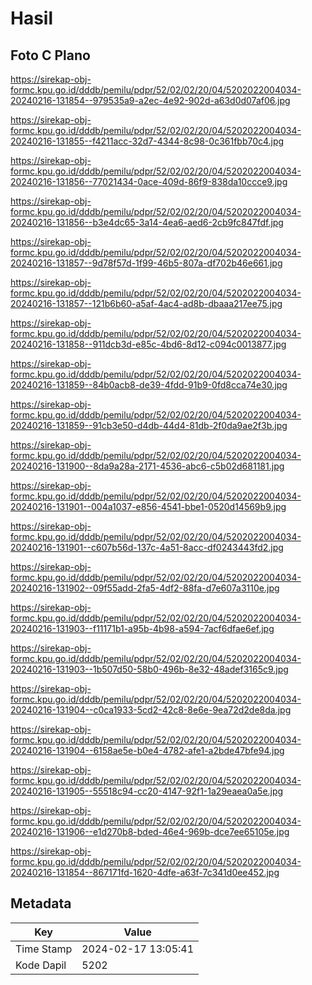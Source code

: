 # Hasil

## Foto C Plano

https://sirekap-obj-formc.kpu.go.id/dddb/pemilu/pdpr/52/02/02/20/04/5202022004034-20240216-131854--979535a9-a2ec-4e92-902d-a63d0d07af06.jpg

https://sirekap-obj-formc.kpu.go.id/dddb/pemilu/pdpr/52/02/02/20/04/5202022004034-20240216-131855--f4211acc-32d7-4344-8c98-0c361fbb70c4.jpg

https://sirekap-obj-formc.kpu.go.id/dddb/pemilu/pdpr/52/02/02/20/04/5202022004034-20240216-131856--77021434-0ace-409d-86f9-838da10ccce9.jpg

https://sirekap-obj-formc.kpu.go.id/dddb/pemilu/pdpr/52/02/02/20/04/5202022004034-20240216-131856--b3e4dc65-3a14-4ea6-aed6-2cb9fc847fdf.jpg

https://sirekap-obj-formc.kpu.go.id/dddb/pemilu/pdpr/52/02/02/20/04/5202022004034-20240216-131857--9d78f57d-1f99-46b5-807a-df702b46e661.jpg

https://sirekap-obj-formc.kpu.go.id/dddb/pemilu/pdpr/52/02/02/20/04/5202022004034-20240216-131857--121b6b60-a5af-4ac4-ad8b-dbaaa217ee75.jpg

https://sirekap-obj-formc.kpu.go.id/dddb/pemilu/pdpr/52/02/02/20/04/5202022004034-20240216-131858--911dcb3d-e85c-4bd6-8d12-c094c0013877.jpg

https://sirekap-obj-formc.kpu.go.id/dddb/pemilu/pdpr/52/02/02/20/04/5202022004034-20240216-131859--84b0acb8-de39-4fdd-91b9-0fd8cca74e30.jpg

https://sirekap-obj-formc.kpu.go.id/dddb/pemilu/pdpr/52/02/02/20/04/5202022004034-20240216-131859--91cb3e50-d4db-44d4-81db-2f0da9ae2f3b.jpg

https://sirekap-obj-formc.kpu.go.id/dddb/pemilu/pdpr/52/02/02/20/04/5202022004034-20240216-131900--8da9a28a-2171-4536-abc6-c5b02d681181.jpg

https://sirekap-obj-formc.kpu.go.id/dddb/pemilu/pdpr/52/02/02/20/04/5202022004034-20240216-131901--004a1037-e856-4541-bbe1-0520d14569b9.jpg

https://sirekap-obj-formc.kpu.go.id/dddb/pemilu/pdpr/52/02/02/20/04/5202022004034-20240216-131901--c607b56d-137c-4a51-8acc-df0243443fd2.jpg

https://sirekap-obj-formc.kpu.go.id/dddb/pemilu/pdpr/52/02/02/20/04/5202022004034-20240216-131902--09f55add-2fa5-4df2-88fa-d7e607a3110e.jpg

https://sirekap-obj-formc.kpu.go.id/dddb/pemilu/pdpr/52/02/02/20/04/5202022004034-20240216-131903--f11171b1-a95b-4b98-a594-7acf6dfae6ef.jpg

https://sirekap-obj-formc.kpu.go.id/dddb/pemilu/pdpr/52/02/02/20/04/5202022004034-20240216-131903--1b507d50-58b0-496b-8e32-48adef3165c9.jpg

https://sirekap-obj-formc.kpu.go.id/dddb/pemilu/pdpr/52/02/02/20/04/5202022004034-20240216-131904--c0ca1933-5cd2-42c8-8e6e-9ea72d2de8da.jpg

https://sirekap-obj-formc.kpu.go.id/dddb/pemilu/pdpr/52/02/02/20/04/5202022004034-20240216-131904--6158ae5e-b0e4-4782-afe1-a2bde47bfe94.jpg

https://sirekap-obj-formc.kpu.go.id/dddb/pemilu/pdpr/52/02/02/20/04/5202022004034-20240216-131905--55518c94-cc20-4147-92f1-1a29eaea0a5e.jpg

https://sirekap-obj-formc.kpu.go.id/dddb/pemilu/pdpr/52/02/02/20/04/5202022004034-20240216-131906--e1d270b8-bded-46e4-969b-dce7ee65105e.jpg

https://sirekap-obj-formc.kpu.go.id/dddb/pemilu/pdpr/52/02/02/20/04/5202022004034-20240216-131854--867171fd-1620-4dfe-a63f-7c341d0ee452.jpg


## Metadata

| Key        | Value               |
| ---------- | ------------------- |
| Time Stamp | 2024-02-17 13:05:41 |
| Kode Dapil | 5202                |



